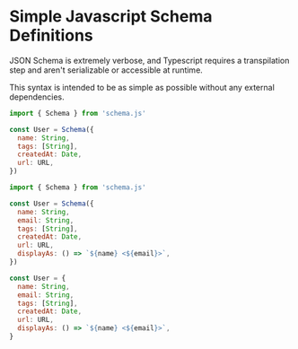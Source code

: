 # Simple Javascript Schema Definitions

JSON Schema is extremely verbose, and Typescript requires a transpilation step and aren't serializable or accessible at runtime.

This syntax is intended to be as simple as possible without any external dependencies.

```javascript
import { Schema } from 'schema.js'

const User = Schema({
  name: String,
  tags: [String],
  createdAt: Date,
  url: URL,
})
```


```javascript
import { Schema } from 'schema.js'

const User = Schema({
  name: String,
  email: String,
  tags: [String],
  createdAt: Date,
  url: URL,
  displayAs: () => `${name} <${email}>`,
})
```



```javascript
const User = {
  name: String,
  email: String,
  tags: [String],
  createdAt: Date,
  url: URL,
  displayAs: () => `${name} <${email}>`,
}
```